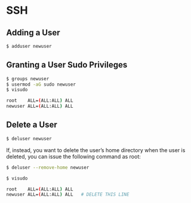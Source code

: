 # SSH

## Adding a User

```bash
$ adduser newuser
```

## Granting a User Sudo Privileges


```bash
$ groups newuser
$ usermod -aG sudo newuser
$ visudo

root    ALL=(ALL:ALL) ALL
newuser ALL=(ALL:ALL) ALL
```

## Delete a User

```bash
$ deluser newuser
```

If, instead, you want to delete the user’s home directory when the user is deleted, you can issue the following command as root:

```bash
$ deluser --remove-home newuser
```

```bash
$ visudo

root    ALL=(ALL:ALL) ALL
newuser ALL=(ALL:ALL) ALL   # DELETE THIS LINE
```
